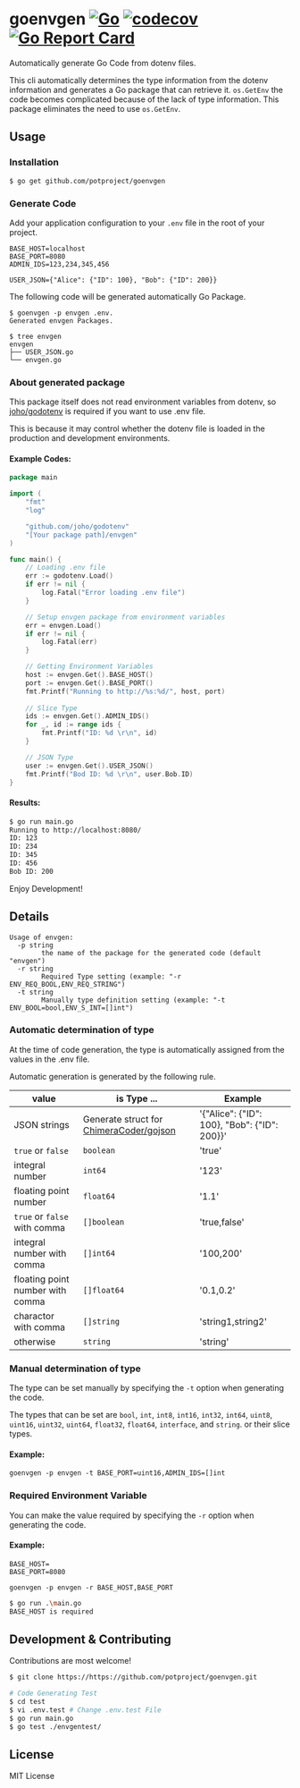 # goenvgen [![Go](https://github.com/potproject/goenvgen/actions/workflows/go.yml/badge.svg?branch=master)](https://github.com/potproject/goenvgen/actions/workflows/go.yml) [![codecov](https://codecov.io/gh/potproject/goenvgen/branch/master/graph/badge.svg?token=FWVQKED8BO)](https://codecov.io/gh/potproject/goenvgen) [![Go Report Card](https://goreportcard.com/badge/github.com/potproject/goenvgen)](https://goreportcard.com/report/github.com/potproject/goenvgen)

Automatically generate Go Code from dotenv files.

This cli automatically determines the type information from the dotenv information and generates a Go package that can retrieve it.
`os.GetEnv` the code becomes complicated because of the lack of type information.
This package eliminates the need to use `os.GetEnv`.

## Usage

### Installation

```
$ go get github.com/potproject/goenvgen
```

### Generate Code

Add your application configuration to your `.env` file in the root of your project.

```
BASE_HOST=localhost
BASE_PORT=8080
ADMIN_IDS=123,234,345,456

USER_JSON={"Alice": {"ID": 100}, "Bob": {"ID": 200}}
```

The following code will be generated automatically Go Package.

```
$ goenvgen -p envgen .env.
Generated envgen Packages.

$ tree envgen
envgen
├── USER_JSON.go
└── envgen.go
```

### About generated package

This package itself does not read environment variables from dotenv, so [joho/godotenv](https://github.com/joho/godotenv) is required if you want to use .env file.

This is because it may control whether the dotenv file is loaded in the production and development environments.

#### Example Codes:

```go
package main

import (
	"fmt"
	"log"

	"github.com/joho/godotenv"
	"[Your package path]/envgen"
)

func main() {
	// Loading .env file
	err := godotenv.Load()
	if err != nil {
		log.Fatal("Error loading .env file")
	}

	// Setup envgen package from environment variables
	err = envgen.Load()
	if err != nil {
		log.Fatal(err)
	}

	// Getting Environment Variables
	host := envgen.Get().BASE_HOST()
	port := envgen.Get().BASE_PORT()
	fmt.Printf("Running to http://%s:%d/", host, port)
  
	// Slice Type
	ids := envgen.Get().ADMIN_IDS()
	for _, id := range ids {
		fmt.Printf("ID: %d \r\n", id)
	}

	// JSON Type
	user := envgen.Get().USER_JSON()
	fmt.Printf("Bod ID: %d \r\n", user.Bob.ID)
}

```

#### Results:
```bash
$ go run main.go
Running to http://localhost:8080/
ID: 123 
ID: 234
ID: 345
ID: 456
Bob ID: 200
```

Enjoy Development!

## Details

```
Usage of envgen:
  -p string
        the name of the package for the generated code (default "envgen")
  -r string
        Required Type setting (example: "-r ENV_REQ_BOOL,ENV_REQ_STRING")
  -t string
        Manually type definition setting (example: "-t ENV_BOOL=bool,ENV_S_INT=[]int")
```

### Automatic determination of type

At the time of code generation, the type is automatically assigned from the values in the .env file.

Automatic generation is generated by the following rule.

|  value  |  is Type ...  | Example |
| ---- | ---- | ---- |
| JSON strings  |  Generate struct for [ChimeraCoder/gojson](https://github.com/ChimeraCoder/gojson)  | '{"Alice": {"ID": 100}, "Bob": {"ID": 200}}' |
| `true` or `false`  |  `boolean`  | 'true' |
| integral number  |  `int64`  | '123' |
| floating point number | `float64` | '1.1' |
| `true` or `false` with comma | `[]boolean` | 'true,false' |
| integral number with comma | `[]int64` | '100,200' |
| floating point number with comma | `[]float64` | '0.1,0.2' |
| charactor with comma | `[]string` | 'string1,string2' |
| otherwise | `string` | 'string' |

### Manual determination of type

The type can be set manually by specifying the `-t` option when generating the code.

The types that can be set are `bool`, `int`, `int8`, `int16`, `int32`, `int64`, `uint8`, `uint16`, `uint32`, `uint64`, `float32`, `float64`, `interface`, and `string`. or their slice types.

#### Example:
```
goenvgen -p envgen -t BASE_PORT=uint16,ADMIN_IDS=[]int
```

### Required Environment Variable

You can make the value required by specifying the `-r` option when generating the code.

#### Example:
```
BASE_HOST=
BASE_PORT=8080
```

```
goenvgen -p envgen -r BASE_HOST,BASE_PORT
```

```bash
$ go run .\main.go
BASE_HOST is required
```

## Development & Contributing

Contributions are most welcome!

```bash
$ git clone https://https://github.com/potproject/goenvgen.git

# Code Generating Test
$ cd test
$ vi .env.test # Change .env.test File
$ go run main.go
$ go test ./envgentest/
```

## License

MIT License
